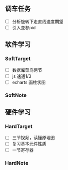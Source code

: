 ## 调车任务

- [ ] 分析旋转下走直线速度期望
- [ ] 引入变参pid

## 软件学习

### SoftTarget

- [ ] 数据库菜鸟两节
- [ ] js 速通1/3
- [ ] echarts 画柱状图

### SoftNote


## 硬件学习

### HardTarget

- [ ] 三节视频，读懂原理图
- [ ] 复习基本元件性质
- [ ] 一节寄存器

### HardNote